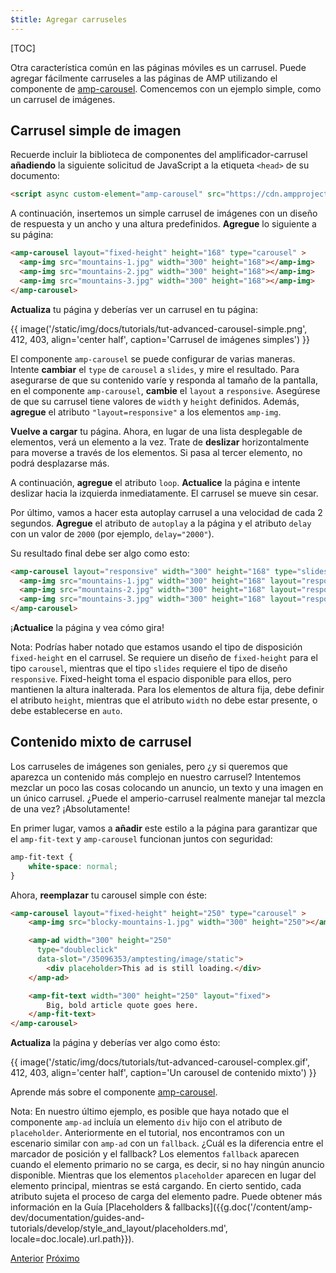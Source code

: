 ```yaml
---
$title: Agregar carruseles
---
```


[TOC]

Otra característica común en las páginas móviles es un carrusel. Puede agregar fácilmente carruseles a las páginas de AMP utilizando el componente de [amp-carousel](/es/docs/reference/components/amp-carousel.html). Comencemos con un ejemplo simple, como un carrusel de imágenes.

## Carrusel simple de imagen

Recuerde incluir la biblioteca de componentes del amplificador-carrusel **añadiendo** la siguiente solicitud de JavaScript a la etiqueta `<head>` de su documento:

```html
<script async custom-element="amp-carousel" src="https://cdn.ampproject.org/v0/amp-carousel-0.1.js"></script>
```

A continuación, insertemos un simple carrusel de imágenes con un diseño de respuesta y un ancho y una altura predefinidos. **Agregue** lo siguiente a su página:

```html
<amp-carousel layout="fixed-height" height="168" type="carousel" >
  <amp-img src="mountains-1.jpg" width="300" height="168"></amp-img>
  <amp-img src="mountains-2.jpg" width="300" height="168"></amp-img>
  <amp-img src="mountains-3.jpg" width="300" height="168"></amp-img>
</amp-carousel>
```

**Actualiza** tu página y deberías ver un carrusel en tu página:

{{ image('/static/img/docs/tutorials/tut-advanced-carousel-simple.png', 412, 403, align='center half', caption='Carrusel de imágenes simples') }}

El componente `amp-carousel` se puede configurar de varias maneras. Intente **cambiar** el `type` de `carousel` a `slides`, y mire el resultado. Para asegurarse de que su contenido varíe y responda al tamaño de la pantalla, en el componente `amp-carousel`, **cambie** el `layout` a `responsive`. Asegúrese de que su carrusel tiene valores de `width` y `height` definidos. Además, **agregue** el atributo `"layout=responsive"` a los elementos `amp-img`.

**Vuelve a cargar** tu página. Ahora, en lugar de una lista desplegable de elementos, verá un elemento a la vez. Trate de **deslizar** horizontalmente para moverse a través de los elementos. Si pasa al tercer elemento, no podrá desplazarse más.

A continuación, **agregue** el atributo `loop`. **Actualice** la página e intente deslizar hacia la izquierda inmediatamente. El carrusel se mueve sin cesar.

Por último, vamos a hacer esta autoplay carrusel a una velocidad de cada 2 segundos. **Agregue** el atributo de `autoplay` a la página y el atributo `delay` con un valor de `2000` (por ejemplo, `delay="2000"`).

Su resultado final debe ser algo como esto:

```html
<amp-carousel layout="responsive" width="300" height="168" type="slides" autoplay delay="2000" loop>
  <amp-img src="mountains-1.jpg" width="300" height="168" layout="responsive"></amp-img>
  <amp-img src="mountains-2.jpg" width="300" height="168" layout="responsive"></amp-img>
  <amp-img src="mountains-3.jpg" width="300" height="168" layout="responsive"></amp-img>
</amp-carousel>
```

¡**Actualice** la página y vea cómo gira!

Nota: Podrías haber notado que estamos usando el tipo de disposición `fixed-height` en el carrusel. Se requiere un diseño de `fixed-height` para el tipo `carousel`, mientras que el tipo `slides` requiere el tipo de diseño `responsive`. Fixed-height toma el espacio disponible para ellos, pero mantienen la altura inalterada. Para los elementos de altura fija, debe definir el atributo `height`, mientras que el atributo `width` no debe estar presente, o debe establecerse en `auto`.

## Contenido mixto de carrusel

Los carruseles de imágenes son geniales, pero ¿y si queremos que aparezca un contenido más complejo en nuestro carrusel? Intentemos mezclar un poco las cosas colocando un anuncio, un texto y una imagen en un único carrusel. ¿Puede el amperio-carrusel realmente manejar tal mezcla de una vez? ¡Absolutamente!

En primer lugar, vamos a **añadir** este estilo a la página para garantizar que el `amp-fit-text` y `amp-carousel` funcionan juntos con seguridad:

```css
amp-fit-text {
    white-space: normal;
}
```

Ahora, **reemplazar** tu carousel simple con éste:

```html
<amp-carousel layout="fixed-height" height="250" type="carousel" >
    <amp-img src="blocky-mountains-1.jpg" width="300" height="250"></amp-img>

    <amp-ad width="300" height="250"
      type="doubleclick"
      data-slot="/35096353/amptesting/image/static">
        <div placeholder>This ad is still loading.</div>
    </amp-ad>

    <amp-fit-text width="300" height="250" layout="fixed">
        Big, bold article quote goes here.
    </amp-fit-text>
</amp-carousel>
```

**Actualiza** la página y deberías ver algo como ésto:

{{ image('/static/img/docs/tutorials/tut-advanced-carousel-complex.gif', 412, 403, align='center half', caption='Un carousel de contenido mixto') }}

Aprende más sobre el componente [amp-carousel](/es/docs/reference/components/amp-carousel.html).

Nota: En nuestro último ejemplo, es posible que haya notado que el componente `amp-ad` incluía un elemento `div` hijo con el atributo de `placeholder`. Anteriormente en el tutorial, nos encontramos con un escenario similar con `amp-ad` con un `fallback`. ¿Cuál es la diferencia entre el marcador de posición y el fallback? Los elementos `fallback` aparecen cuando el elemento primario no se carga, es decir, si no hay ningún anuncio disponible. Mientras que los elementos `placeholder` aparecen en lugar del elemento principal, mientras se está cargando. En cierto sentido, cada atributo sujeta el proceso de carga del elemento padre. Puede obtener más información en la Guía [Placeholders & fallbacks]({{g.doc('/content/amp-dev/documentation/guides-and-tutorials/develop/style_and_layout/placeholders.md', locale=doc.locale).url.path}}).

<div class="prev-next-buttons">
  <a class="button prev-button" href="{{g.doc('/content/amp-dev/documentation/guides-and-tutorials/start/add_advanced/adding_components.md', locale=doc.locale).url.path}}"><span class="arrow-prev">Anterior</span></a>
  <a class="button next-button" href="{{g.doc('/content/amp-dev/documentation/guides-and-tutorials/start/add_advanced/tracking_data.md', locale=doc.locale).url.path}}"><span class="arrow-next">Próximo</span></a>
</div>
